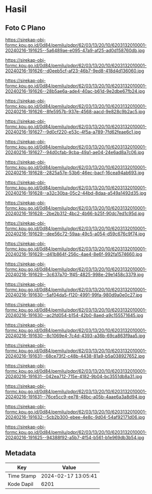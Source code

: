 # Hasil

## Foto C Plano

https://sirekap-obj-formc.kpu.go.id/0d84/pemilu/pdpr/62/03/13/20/10/6203132010001-20240216-191625--5a6489ae-e095-47a9-af25-ad0d158760db.jpg

https://sirekap-obj-formc.kpu.go.id/0d84/pemilu/pdpr/62/03/13/20/10/6203132010001-20240216-191626--d0eeb5cf-af23-46b7-9ed8-418d4d136060.jpg

https://sirekap-obj-formc.kpu.go.id/0d84/pemilu/pdpr/62/03/13/20/10/6203132010001-20240216-191626--28b5ae6a-ade4-40ac-b61d-9e2dbe67fb24.jpg

https://sirekap-obj-formc.kpu.go.id/0d84/pemilu/pdpr/62/03/13/20/10/6203132010001-20240216-191626--8fe5957b-937e-4568-aacd-9e828c9b2ac5.jpg

https://sirekap-obj-formc.kpu.go.id/0d84/pemilu/pdpr/62/03/13/20/10/6203132010001-20240216-191627--9d0cf220-e53c-4f5a-a789-7fd62feae6c1.jpg

https://sirekap-obj-formc.kpu.go.id/0d84/pemilu/pdpr/62/03/13/20/10/6203132010001-20240216-191627--94d0cfab-9cba-49a1-ae04-24e6ad8a7c06.jpg

https://sirekap-obj-formc.kpu.go.id/0d84/pemilu/pdpr/62/03/13/20/10/6203132010001-20240216-191628--2825a57e-53b6-46ec-bacf-16cea94ab693.jpg

https://sirekap-obj-formc.kpu.go.id/0d84/pemilu/pdpr/62/03/13/20/10/6203132010001-20240216-191628--a32c30ba-05c2-44bd-8daa-a549a1492d35.jpg

https://sirekap-obj-formc.kpu.go.id/0d84/pemilu/pdpr/62/03/13/20/10/6203132010001-20240216-191628--2be2b312-4bc2-4b66-b25f-90dc7ed1c95d.jpg

https://sirekap-obj-formc.kpu.go.id/0d84/pemilu/pdpr/62/03/13/20/10/6203132010001-20240216-191629--dee56c72-59aa-49c5-a054-d59c676c9f74.jpg

https://sirekap-obj-formc.kpu.go.id/0d84/pemilu/pdpr/62/03/13/20/10/6203132010001-20240216-191629--d41b864f-256c-4ae4-8e6f-992fa1574660.jpg

https://sirekap-obj-formc.kpu.go.id/0d84/pemilu/pdpr/62/03/13/20/10/6203132010001-20240216-191629--3c637a70-1f45-4825-998e-29e1458c3379.jpg

https://sirekap-obj-formc.kpu.go.id/0d84/pemilu/pdpr/62/03/13/20/10/6203132010001-20240216-191630--5af04da5-f120-4991-99fa-980d9a0e0c27.jpg

https://sirekap-obj-formc.kpu.go.id/0d84/pemilu/pdpr/62/03/13/20/10/6203132010001-20240216-191630--ac2fd054-b154-42b0-8aed-a9c155571645.jpg

https://sirekap-obj-formc.kpu.go.id/0d84/pemilu/pdpr/62/03/13/20/10/6203132010001-20240216-191630--8c1069e4-7c4d-4393-a36b-69ca863f9aa5.jpg

https://sirekap-obj-formc.kpu.go.id/0d84/pemilu/pdpr/62/03/13/20/10/6203132010001-20240216-191631--68ce73f2-c48b-4438-81a9-b5a038927652.jpg

https://sirekap-obj-formc.kpu.go.id/0d84/pemilu/pdpr/62/03/13/20/10/6203132010001-20240216-191631--042ea712-715e-4182-9b04-bc3551db8a31.jpg

https://sirekap-obj-formc.kpu.go.id/0d84/pemilu/pdpr/62/03/13/20/10/6203132010001-20240216-191631--76ce5cc9-ee78-48bc-a05b-4aae6a3a8d94.jpg

https://sirekap-obj-formc.kpu.go.id/0d84/pemilu/pdpr/62/03/13/20/10/6203132010001-20240216-191632--5cb2b300-ebee-4e8c-9d04-54af92171d06.jpg

https://sirekap-obj-formc.kpu.go.id/0d84/pemilu/pdpr/62/03/13/20/10/6203132010001-20240216-191625--94388f92-a5b7-4f54-b561-b1e969db3b54.jpg


## Metadata

| Key        | Value               |
| ---------- | ------------------- |
| Time Stamp | 2024-02-17 13:05:41 |
| Kode Dapil | 6201                |



